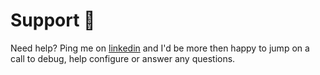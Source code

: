 # Support 🛟

Need help? Ping me on [linkedin](https://www.linkedin.com/in/timmoth/) and I'd be more then happy to jump on a call to debug, help configure or answer any questions.
